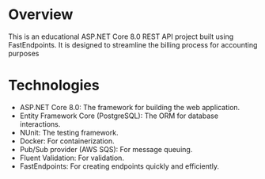 # Overview
This is an educational ASP.NET Core 8.0 REST API project built using FastEndpoints. It is designed to streamline the billing process for accounting purposes

# Technologies
- ASP.NET Core 8.0: The framework for building the web application.
- Entity Framework Core (PostgreSQL): The ORM for database interactions.
- NUnit: The testing framework.
- Docker: For containerization.
- Pub/Sub provider (AWS SQS): For message queuing.
- Fluent Validation: For validation.
- FastEndpoints: For creating endpoints quickly and efficiently.